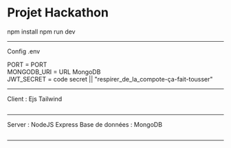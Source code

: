 # Projet Hackathon

npm install
npm run dev

-----------------------------------------------------------------
Config .env

PORT = PORT  
MONGODB_URI = URL MongoDB  
JWT_SECRET = code secret || "respirer_de_la_compote-ça-fait-tousser"

-----------------------------------------------------------------
Client : Ejs Tailwind
```

```

-----------------------------------------------------------------
Server : NodeJS Express
Base de données : MongoDB 
```

```

-----------------------------------------------------------------
